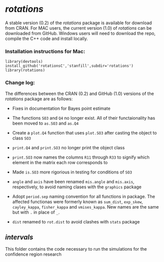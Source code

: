 *rotations*
========================================================
A stable version (0.2) of the *rotations* package is available for download from CRAN.  For MAC users, the current version (1.0) of *rotations* can be downloaded from GitHub.  Windows users will need to download the repo, compile the C++ code and install locally.

### Installation instructions for Mac: 
```
library(devtools)
install_github('rotationsC','stanfill',subdir='rotations')
library(rotations)
```

### Change log:
The differences between the CRAN (0.2) and GitHub (1.0) versions of the *rotations* package are as follows:

* Fixes in documentation for Bayes point estimate

* The functions `SO3` and `Q4` no longer exist.  All of their functaionality has been moved to `as.SO3` and `as.Q4`

* Create a `plot.Q4` function that uses `plot.SO3` after casting the object to class `SO3`

* `print.Q4` and `print.SO3` no longer print the object class

* `print.SO3` now names the columns `R11` through `R33` to signify which element in the matrix each row corresponds to

* Made `is.SO3` more rigorious in testing for conditions of `SO3`

* `angle` and `axis` have been renamed `mis.angle` and `mis.axis`, respectively, to avoid naming clases with the `graphics` package

* Adopt `period.sep` naming convention for all functions in package.  The affected functionas were formerly known as `sum_dist`, `exp_skew`, `cayley_kappa`, `fisher_kappa` and `vmises_kappa`.  New names are the same but with `.` in place of `_`.

* `dist` renamed to `rot.dist` to avoid clashes with `stats` package

*intervals*
--------------------------------------------------------
This folder contains the code necessary to run the simulations for the confidence region research

